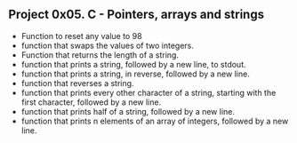 ## Project 0x05. C - Pointers, arrays and strings
* Function to reset any value to 98
* function that swaps the values of two integers.
* Function that returns the length of a string.
* function that prints a string, followed by a new line, to stdout.
* function that prints a string, in reverse, followed by a new line.
* function that reverses a string.
* function that prints every other character of a string, starting with the first character, followed by a new line.
* function that prints half of a string, followed by a new line.
* function that prints n elements of an array of integers, followed by a new line.

